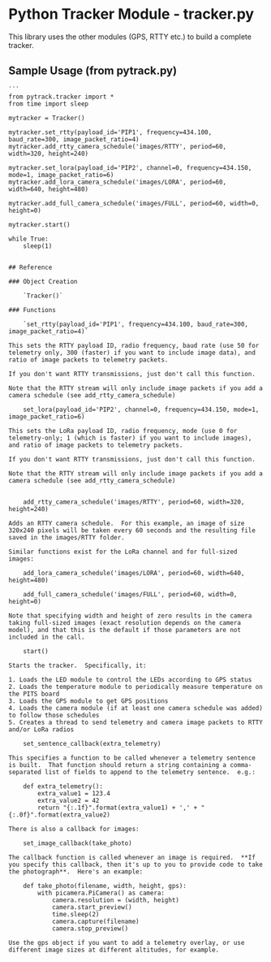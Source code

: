 # Python Tracker Module - tracker.py

This library uses the other modules (GPS, RTTY etc.) to build a complete tracker.

## Sample Usage (from pytrack.py)

	```
	from pytrack.tracker import *
	from time import sleep

	mytracker = Tracker()

	mytracker.set_rtty(payload_id='PIP1', frequency=434.100, baud_rate=300, image_packet_ratio=4)
	mytracker.add_rtty_camera_schedule('images/RTTY', period=60, width=320, height=240)

	mytracker.set_lora(payload_id='PIP2', channel=0, frequency=434.150, mode=1, image_packet_ratio=6)
	mytracker.add_lora_camera_schedule('images/LORA', period=60, width=640, height=480)

	mytracker.add_full_camera_schedule('images/FULL', period=60, width=0, height=0)

	mytracker.start()

	while True:
		sleep(1)
```

## Reference

### Object Creation

	`Tracker()`

### Functions

	`set_rtty(payload_id='PIP1', frequency=434.100, baud_rate=300, image_packet_ratio=4)`

This sets the RTTY payload ID, radio frequency, baud rate (use 50 for telemetry only, 300 (faster) if you want to include image data), and ratio of image packets to telemetry packets.

If you don't want RTTY transmissions, just don't call this function.

Note that the RTTY stream will only include image packets if you add a camera schedule (see add_rtty_camera_schedule)

	set_lora(payload_id='PIP2', channel=0, frequency=434.150, mode=1, image_packet_ratio=6)

This sets the LoRa payload ID, radio frequency, mode (use 0 for telemetry-only; 1 (which is faster) if you want to include images), and ratio of image packets to telemetry packets.

If you don't want RTTY transmissions, just don't call this function.

Note that the RTTY stream will only include image packets if you add a camera schedule (see add_rtty_camera_schedule)


	add_rtty_camera_schedule('images/RTTY', period=60, width=320, height=240)

Adds an RTTY camera schedule.  For this example, an image of size 320x240 pixels will be taken every 60 seconds and the resulting file saved in the images/RTTY folder.

Similar functions exist for the LoRa channel and for full-sized images:

	add_lora_camera_schedule('images/LORA', period=60, width=640, height=480)

	add_full_camera_schedule('images/FULL', period=60, width=0, height=0)

Note that specifying width and height of zero results in the camera taking full-sized images (exact resolution depends on the camera model), and that this is the default if those parameters are not included in the call.

	start()

Starts the tracker.  Specifically, it:

1. Loads the LED module to control the LEDs according to GPS status
2. Loads the temperature module to periodically measure temperature on the PITS board
3. Loads the GPS module to get GPS positions
4. Loads the camera module (if at least one camera schedule was added) to follow those schedules
5. Creates a thread to send telemetry and camera image packets to RTTY and/or LoRa radios

	set_sentence_callback(extra_telemetry)

This specifies a function to be called whenever a telemetry sentence is built.  That function should return a string containing a comma-separated list of fields to append to the telemetry sentence.  e.g.:

	def extra_telemetry():
	    extra_value1 = 123.4
	    extra_value2 = 42
	    return "{:.1f}".format(extra_value1) + ',' + "{:.0f}".format(extra_value2)

There is also a callback for images:

	set_image_callback(take_photo)

The callback function is called whenever an image is required.  **If you specify this callback, then it's up to you to provide code to take the photograph**.  Here's an example:

	def take_photo(filename, width, height, gps):
		with picamera.PiCamera() as camera:
			camera.resolution = (width, height)
			camera.start_preview()
			time.sleep(2)
			camera.capture(filename)
			camera.stop_preview()

Use the gps object if you want to add a telemetry overlay, or use different image sizes at different altitudes, for example.
